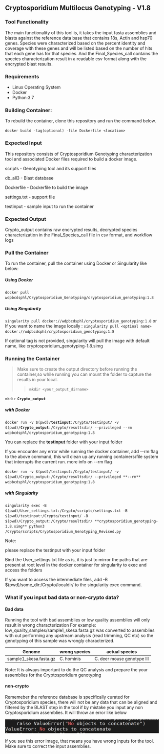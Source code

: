 ## Cryptosporidium Multilocus Genotyping - V1.8

### Tool Functionality

The main functionality of this tool is, it takes the input fasta assemblies and blasts against the reference data base that contains 18s, Actin and hsp70 genes. Species were characterized based on the percent identity and coverage with these genes and will be listed based on the number of hits that each gene has for that species. And the Final_Species_call contains the species characterization result in a readable csv format along with the encrypted blast results.

### Requirements

- Linux Operating System
- Docker
- Python:3.7

### Building Container:

To rebuild the container, clone this repository and run the command below.

`docker build -tag(optional) -file Dockerfile <location>`

### Expected Input
This repository consists of Cryptosporidium Genotyping characterization tool and associated Docker files required to build a docker image.

 scripts - Genotyping tool and its support files
 
 db_all3 - Blast database
 
 Dockerfile - Dockerfile to build the image
 
 settings.txt - support file
 
 testinput - sample input to run the container
 
### Expected Output
Crypto_output contains raw encrypted results, decrypted species characterization in the Final_Species_call file in csv format, and workflow logs  

### Pull the Container

To run the container, pull the container using Docker or Singularity like below:

##### Using Docker

`docker pull wdpbcdsphl/Cryptosporidium_Genotyping/cryptosporidium_genotyping:1.8`

##### Using Singularity

`singularity pull docker://wdpbcdsphl/cryptosporidium_genotyping:1.8` 
or
If you want to name the image locally : `singularity pull <optinal name> docker://wdpbcdsphl/cryptosporidium_genotyping:1.8`

If optional tag is not provided, singularity will pull the image with default name, like cryptosporidium_genotyping-1.8.simg

### Running the Container
 
> Make sure to create the output directory before running the container,so while running you can mount the folder to capture the results in your local.
>
>> `mkdir <your_output_dirname>`

`mkdir` **`Crypto_output`**

##### with Docker 

`docker run -v $(pwd)/`**`testinput`**`:/Crypto/testinput/ -v $(pwd)/`**`Crypto_output`**`:/Crypto/resultsdir/ --privileged --rm wdpbcdsphl/cryptosporidium_genotyping:1.8`

You can replace the **testinput** folder with your input folder

If you encounter any error while running the docker container, add --rm flag to the above command, this will clean up any running containers/file system that interrupts the current run. more info on --rm flag

`docker run -v $(pwd)/testinput:/Crypto/testinput/ -v $(pwd)/Crypto_output:/Crypto/resultsdir/ --privileged **--rm** wdpbcdsphl/cryptosporidium_genotyping:1.8`

##### with Singularity

`singularity exec -B $(pwd)/User_settings.txt:/Crypto/scripts/settings.txt -B $(pwd)/testinput:/Crypto/testinput/ -B $(pwd)/Crypto_output:/Crypto/resultsdir/ **cryptosporidium_genotyping-1.8.simg** python3 /Crypto/scripts/Cryptosporidium_Genotyping_Revised.py`

Note:

please replace the testinput with your input folder

Bind the User_settings.txt file as is, it is just to mirror the paths that are present at root level in the docker container for singularity to exec and access the folders

If you want to access the intermediate files, add -B $(pwd)/some_dir:/Crypto/localdir/ to the singularity exec command.

### What if you input bad data or non-crypto data?

#### Bad data

Running the tool with bad assemblies or low quality assemblies will only result in wrong characterization
For example:
low_quality_samples/sample1_skesa.fasta.gz was converted to assemblies with out performing any upstream analysis (read trimming, QC etc)
so the genotyping of this sample was wrongly characterized.

| Genome | wrong species | actual species |
| ------ | ------------ | ---------------- |
| sample1_skesa.fasta.gz | C. hominis | C. deer mouse genotype III |

Note: It is always important to do the QC analysis and prepare the your assemblies for the Cryptosporidium genotyping

#### non-crypto

Rememeber the reference database is specifically curated for Cryptosporidium species, there will not be any data that can be aligned and filtered by the BLAST step in the tool if by mistake you input any non Cryptosporidium assemblies. It will throw an error like below

![ScreenShot](error.jpg)

If you see this error image, that means you have wrong inputs for the tool. Make sure to correct the input assemblies.


